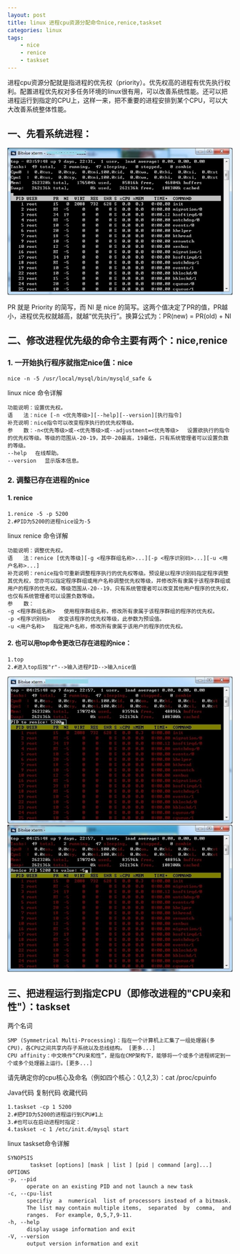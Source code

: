 ```yaml
---
layout: post
title: linux 进程cpu资源分配命令nice,renice,taskset
categories: linux
tags: 
    - nice
    - renice
    - taskset
---
```


进程cpu资源分配就是指进程的优先权（priority）。优先权高的进程有优先执行权利。配置进程优先权对多任务环境的linux很有用，可以改善系统性能。还可以把进程运行到指定的CPU上，这样一来，把不重要的进程安排到某个CPU，可以大大改善系统整体性能。 

## 一、先看系统进程：

<img src="/media/img/linux-progress-1.jpg"> 

PR 就是 Priority 的简写，而 NI 是 nice 的简写。这两个值决定了PR的值，PR越小，进程优先权就越高，就越“优先执行”。换算公式为：PR(new) = PR(old) + NI 

## 二、修改进程优先级的命令主要有两个：nice,renice 

### 1. 一开始执行程序就指定nice值：nice 

    nice -n -5 /usr/local/mysql/bin/mysqld_safe & 

linux nice 命令详解 

    功能说明：设置优先权。 
    语　　法：nice [-n <优先等级>][--help][--version][执行指令] 
    补充说明：nice指令可以改变程序执行的优先权等级。 
    参　　数：-n<优先等级>或-<优先等级>或--adjustment=<优先等级> 　设置欲执行的指令的优先权等级。等级的范围从-20-19，其中-20最高，19最低，只有系统管理者可以设置负数的等级。 　　          
    --help 　在线帮助。 
    --version 　显示版本信息。

### 2. 调整已存在进程的nice
#### 1. renice  

    1.renice -5 -p 5200  
    2.#PID为5200的进程nice设为-5  

linux renice 命令详解 

    功能说明：调整优先权。 
    语　　法：renice [优先等级][-g <程序群组名称>...][-p <程序识别码>...][-u <用户名称>...] 
    补充说明：renice指令可重新调整程序执行的优先权等级。预设是以程序识别码指定程序调整其优先权，您亦可以指定程序群组或用户名称调整优先权等级，并修改所有隶属于该程序群组或用户的程序的优先权。等级范围从-20--19，只有系统管理者可以改变其他用户程序的优先权，也仅有系统管理者可以设置负数等级。 
    参　　数： 
    -g <程序群组名称> 　使用程序群组名称，修改所有隶属于该程序群组的程序的优先权。 
    -p <程序识别码> 　改变该程序的优先权等级，此参数为预设值。 
    -u <用户名称> 　指定用户名称，修改所有隶属于该用户的程序的优先权。 

#### 2. 也可以用top命令更改已存在进程的nice： 

    1.top  
    2.#进入top后按"r"-->输入进程PID-->输入nice值  

<img src="/media/img/linux-progress-2.jpg"> 

<img src="/media/img/linux-progress-3.jpg"> 

## 三、把进程运行到指定CPU（即修改进程的"CPU亲和性"）：taskset 

两个名词 

    SMP (Symmetrical Multi-Processing)：指在一个计算机上汇集了一组处理器(多CPU)，各CPU之间共享内存子系统以及总线结构。 [更多...] 
    CPU affinity：中文唤作“CPU亲和性”，是指在CMP架构下，能够将一个或多个进程绑定到一个或多个处理器上运行。[更多...] 

请先确定你的cpu核心及命名（例如四个核心：0,1,2,3）：cat /proc/cpuinfo 

Java代码 复制代码 收藏代码

    1.taskset -cp 1 5200  
    2.#把PID为5200的进程运行到CPU#1上  
    3.#也可以在启动进程时指定：  
    4.taskset -c 1 /etc/init.d/mysql start  

linux taskset命令详解 

    SYNOPSIS 
           taskset [options] [mask | list ] [pid | command [arg]...] 
    OPTIONS 
    -p, --pid 
          operate on an existing PID and not launch a new task 
    -c, --cpu-list 
          specifiy  a  numerical  list of processors instead of a bitmask. 
          The list may contain multiple items,  separated  by  comma,  and 
          ranges.  For example, 0,5,7,9-11. 
    -h, --help 
          display usage information and exit 
    -V, --version 
          output version information and exit 




